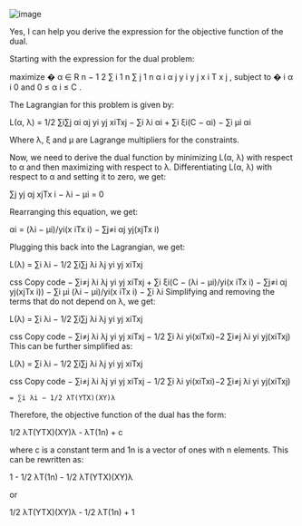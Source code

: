 ![image](https://user-images.githubusercontent.com/89120960/232234311-537c6ea6-2707-406f-a775-c17e606810a9.png)


<p>
  Yes, I can help you derive the expression for the objective function of the dual.

Starting with the expression for the dual problem:

maximize
�
α
∈
R
n
−
1
2
∑
i
1
n
∑
j
1
n
α
i
α
j
y
i
y
j
x
i
T
x
j
,
subject to
�
i
α
i
0
and
0
≤
α
i
≤
C
.

The Lagrangian for this problem is given by:

L(α, λ) = 1/2 ∑i∑j αi αj yi yj xiTxj − ∑i λi αi + ∑i ξi(C − αi) − ∑i μi αi

Where λ, ξ and μ are Lagrange multipliers for the constraints.

Now, we need to derive the dual function by minimizing L(α, λ) with respect to α and then maximizing with respect to λ. Differentiating L(α, λ) with respect to α and setting it to zero, we get:

∑j yj αj xjTx i − λi − μi = 0

Rearranging this equation, we get:

αi = (λi − μi)/yi(x iTx i) − ∑j≠i αj yj(xjTx i)

Plugging this back into the Lagrangian, we get:

L(λ) = ∑i λi − 1/2 ∑i∑j λi λj yi yj xiTxj

css
Copy code
    − ∑i≠j λi λj yi yj xiTxj + ∑i ξi(C − (λi − μi)/yi(x iTx i) − ∑j≠i αj yj(xjTx i)) − ∑i μi (λi − μi)/yi(x iTx i) − ∑i λi
Simplifying and removing the terms that do not depend on λ, we get:

L(λ) = ∑i λi − 1/2 ∑i∑j λi λj yi yj xiTxj

css
Copy code
    − ∑i≠j λi λj yi yj xiTxj − 1/2 ∑i λi yi(xiTxi)−2 ∑i≠j λi yi yj(xiTxj)
This can be further simplified as:

L(λ) = ∑i λi − 1/2 ∑i∑j λi λj yi yj xiTxj

css
Copy code
    − ∑i≠j λi λj yi yj xiTxj − 1/2 ∑i λi yi(xiTxi)−2 ∑i≠j λi yi yj(xiTxj)

    = ∑i λi − 1/2 λT(YTX)(XY)λ
Therefore, the objective function of the dual has the form:

1/2 λT(YTX)(XY)λ - λT(1n) + c

where c is a constant term and 1n is a vector of ones with n elements. This can be rewritten as:

1 - 1/2 λT(1n) - 1/2 λT(YTX)(XY)λ

or

1/2 λT(YTX)(XY)λ - 1/2 λT(1n) + 1
</p>
